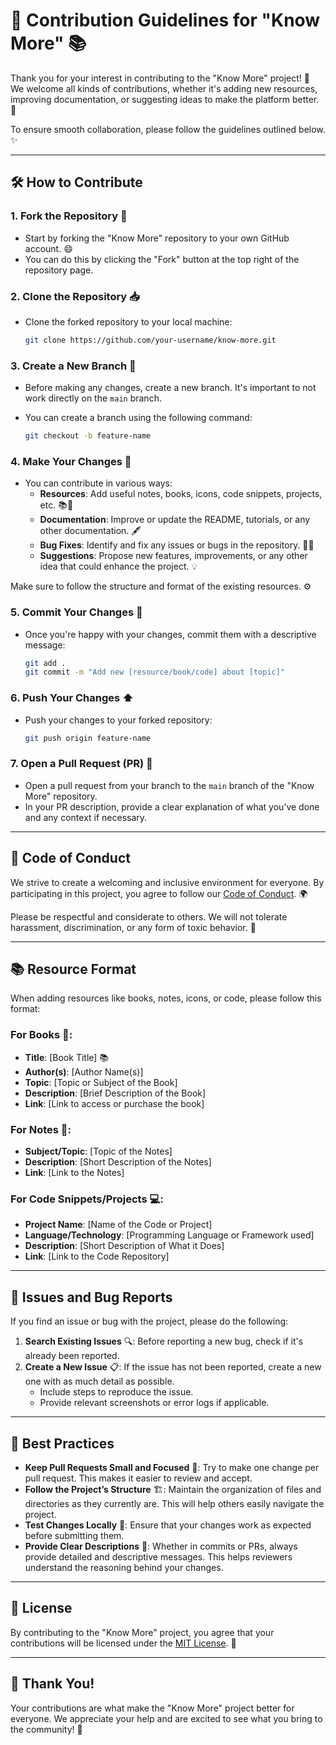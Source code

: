 # 🎉 Contribution Guidelines for "Know More" 📚

Thank you for your interest in contributing to the "Know More" project! 🙌 We welcome all kinds of contributions, whether it's adding new resources, improving documentation, or suggesting ideas to make the platform better. 🚀

To ensure smooth collaboration, please follow the guidelines outlined below. ✨

---

## 🛠️ How to Contribute

### 1. **Fork the Repository** 🍴
   - Start by forking the "Know More" repository to your own GitHub account. 😄
   - You can do this by clicking the "Fork" button at the top right of the repository page.

### 2. **Clone the Repository** 📥
   - Clone the forked repository to your local machine:
     
     ```bash
     git clone https://github.com/your-username/know-more.git
     ```

### 3. **Create a New Branch** 🌱
   - Before making any changes, create a new branch. It's important to not work directly on the `main` branch.
   - You can create a branch using the following command:
     
     ```bash
     git checkout -b feature-name
     ```

### 4. **Make Your Changes** 📝
   - You can contribute in various ways:
     - **Resources**: Add useful notes, books, icons, code snippets, projects, etc. 📚🔧
     - **Documentation**: Improve or update the README, tutorials, or any other documentation. 🖋️
     - **Bug Fixes**: Identify and fix any issues or bugs in the repository. 🐛🔨
     - **Suggestions**: Propose new features, improvements, or any other idea that could enhance the project. 💡

   Make sure to follow the structure and format of the existing resources. ⚙️

### 5. **Commit Your Changes** 💬
   - Once you're happy with your changes, commit them with a descriptive message:
     
     ```bash
     git add .
     git commit -m "Add new [resource/book/code] about [topic]"
     ```

### 6. **Push Your Changes** ⬆️
   - Push your changes to your forked repository:
     
     ```bash
     git push origin feature-name
     ```

### 7. **Open a Pull Request (PR)** 🔄
   - Open a pull request from your branch to the `main` branch of the "Know More" repository.
   - In your PR description, provide a clear explanation of what you’ve done and any context if necessary.

---

## 🤝 Code of Conduct

We strive to create a welcoming and inclusive environment for everyone. By participating in this project, you agree to follow our [Code of Conduct](#). 🌍

Please be respectful and considerate to others. We will not tolerate harassment, discrimination, or any form of toxic behavior. 🚫

---

## 📚 Resource Format

When adding resources like books, notes, icons, or code, please follow this format:

### **For Books** 📖:
   - **Title**: [Book Title] 📚
   - **Author(s)**: [Author Name(s)]
   - **Topic**: [Topic or Subject of the Book]
   - **Description**: [Brief Description of the Book]
   - **Link**: [Link to access or purchase the book]

### **For Notes** 📝:
   - **Subject/Topic**: [Topic of the Notes]
   - **Description**: [Short Description of the Notes]
   - **Link**: [Link to the Notes]

### **For Code Snippets/Projects** 💻:
   - **Project Name**: [Name of the Code or Project]
   - **Language/Technology**: [Programming Language or Framework used]
   - **Description**: [Short Description of What it Does]
   - **Link**: [Link to the Code Repository]

---

## 🐞 Issues and Bug Reports

If you find an issue or bug with the project, please do the following:

1. **Search Existing Issues** 🔍: Before reporting a new bug, check if it's already been reported.
2. **Create a New Issue** 📋: If the issue has not been reported, create a new one with as much detail as possible. 
   - Include steps to reproduce the issue.
   - Provide relevant screenshots or error logs if applicable.

---

## 🌟 Best Practices

- **Keep Pull Requests Small and Focused** 📏: Try to make one change per pull request. This makes it easier to review and accept.
- **Follow the Project’s Structure** 🏗️: Maintain the organization of files and directories as they currently are. This will help others easily navigate the project.
- **Test Changes Locally** 🧪: Ensure that your changes work as expected before submitting them.
- **Provide Clear Descriptions** 💬: Whether in commits or PRs, always provide detailed and descriptive messages. This helps reviewers understand the reasoning behind your changes.

---

## 📄 License

By contributing to the "Know More" project, you agree that your contributions will be licensed under the [MIT License](LICENSE). 📝

---

## 🙏 Thank You!

Your contributions are what make the "Know More" project better for everyone. We appreciate your help and are excited to see what you bring to the community! 🎉

